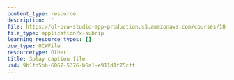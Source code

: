 ```yaml
---
content_type: resource
description: ''
file: https://ol-ocw-studio-app-production.s3.amazonaws.com/courses/18-01sc-single-variable-calculus-fall-2010/9b1fd5bb60675376b6a1e911d1f75cff_ShGBRUx2ub8.vtt
file_type: application/x-subrip
learning_resource_types: []
ocw_type: OCWFile
resourcetype: Other
title: 3play caption file
uid: 9b1fd5bb-6067-5376-b6a1-e911d1f75cff
---
```

